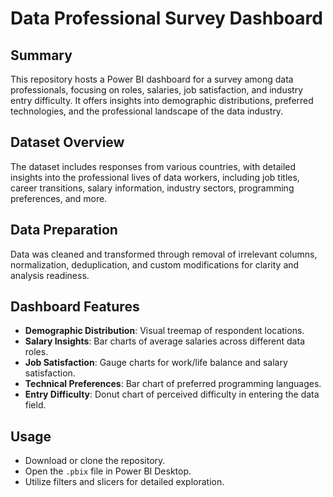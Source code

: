 # Data Professional Survey Dashboard

## Summary
This repository hosts a Power BI dashboard for a survey among data professionals, focusing on roles, salaries, job satisfaction, and industry entry difficulty. It offers insights into demographic distributions, preferred technologies, and the professional landscape of the data industry.

## Dataset Overview
The dataset includes responses from various countries, with detailed insights into the professional lives of data workers, including job titles, career transitions, salary information, industry sectors, programming preferences, and more.

## Data Preparation
Data was cleaned and transformed through removal of irrelevant columns, normalization, deduplication, and custom modifications for clarity and analysis readiness.

## Dashboard Features
- **Demographic Distribution**: Visual treemap of respondent locations.
- **Salary Insights**: Bar charts of average salaries across different data roles.
- **Job Satisfaction**: Gauge charts for work/life balance and salary satisfaction.
- **Technical Preferences**: Bar chart of preferred programming languages.
- **Entry Difficulty**: Donut chart of perceived difficulty in entering the data field.

## Usage
- Download or clone the repository.
- Open the `.pbix` file in Power BI Desktop.
- Utilize filters and slicers for detailed exploration.




